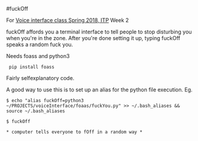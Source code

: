 #fuckOff

For [Voice interface class Spring 2018, ITP](https://github.com/juxtapix/ExpressiveInterfaces_Voice/wiki) Week 2

fuckOff affords you a terminal interface to tell people to stop disturbing you when you're in the zone. After you're done setting it up, typing fuckOff speaks a random fuck you.

Needs foass and python3

     pip install foass

Fairly selfexplanatory code.

A good way to use this is to set up an alias for the python file execution.
Eg. 

    $ echo "alias fuckOff=python3 ~/PROJECTS/voiceInterface/foaas/fuckYou.py" >> ~/.bash_aliases && source ~/.bash_aliases
    
    $ fuckOff
    
    * computer tells everyone to fOff in a random way *  
